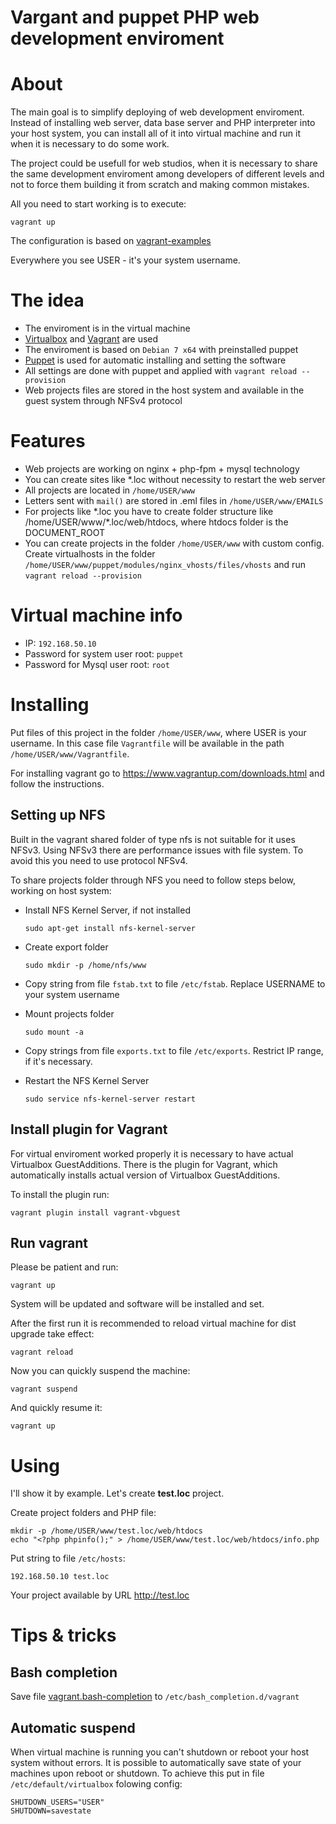 Vargant and puppet PHP web development enviroment
=================================================

# About

The main goal is to simplify deploying of web development enviroment. Instead of installing web server, data base server and PHP interpreter into your host system, you can install all of it into virtual machine and run it when it is necessary to do some work.

The project could be usefull for web studios, when it is necessary to share the same development enviroment among developers of different levels and not to force them building it from scratch and making common mistakes.

All you need to start working is to execute:

    vagrant up

The configuration is based on [vagrant-examples](https://github.com/patrickdlee/vagrant-examples)

Everywhere you see USER - it's your system username.

# The idea

* The enviroment is in the virtual machine
* [Virtualbox](https://www.virtualbox.org/) and [Vagrant](https://www.vagrantup.com/) are used
* The enviroment is based on `Debian 7 x64` with preinstalled puppet
* [Puppet](http://puppetlabs.com/) is used for automatic installing and setting the software
* All settings are done with puppet and applied with `vagrant reload --provision`
* Web projects files are stored in the host system and available in the guest system through NFSv4 protocol

# Features

* Web projects are working on nginx + php-fpm + mysql technology
* You can create sites like *.loc without necessity to restart the web server
* All projects are located in `/home/USER/www`
* Letters sent with `mail()` are stored in .eml files in `/home/USER/www/EMAILS`
* For projects like \*.loc you have to create folder structure like /home/USER/www/\*.loc/web/htdocs, where htdocs folder is the DOCUMENT_ROOT
* You can create projects in the folder `/home/USER/www` with custom config. Create virtualhosts in the folder `/home/USER/www/puppet/modules/nginx_vhosts/files/vhosts` and run `vagrant reload --provision`

# Virtual machine info

* IP: `192.168.50.10`
* Password for system user root: `puppet`
* Password for Mysql user root: `root`

# Installing

Put files of this project in the folder `/home/USER/www`, where USER is your username. In this case file `Vagrantfile` will be available in the path `/home/USER/www/Vagrantfile`.

For installing vagrant go to https://www.vagrantup.com/downloads.html and follow the instructions.

## Setting up NFS

Built in the vagrant shared folder of type nfs is not suitable for it uses NFSv3. Using NFSv3 there are performance issues with file system. To avoid this you need to use protocol NFSv4.

To share projects folder through NFS you need to follow steps below, working on host system:

* Install NFS Kernel Server, if not installed

    ```sudo apt-get install nfs-kernel-server```

* Create export folder

    ```sudo mkdir -p /home/nfs/www```

* Copy string from file `fstab.txt` to file `/etc/fstab`. Replace USERNAME to your system username

* Mount projects folder

    ```sudo mount -a```

* Copy strings from file `exports.txt` to file `/etc/exports`. Restrict IP range, if it's necessary.

* Restart the NFS Kernel Server

    ```sudo service nfs-kernel-server restart```

## Install plugin for Vagrant

For virtual enviroment worked properly it is necessary to have actual Virtualbox GuestAdditions. There is the plugin for Vagrant, which automatically installs actual version of Virtualbox GuestAdditions.

To install the plugin run:

    vagrant plugin install vagrant-vbguest

## Run vagrant

Please be patient and run:

    vagrant up

System will be updated and software will be installed and set.

After the first run it is recommended to reload virtual machine for dist upgrade take effect:

    vagrant reload

Now you can quickly suspend the machine:

    vagrant suspend

And quickly resume it:

    vagrant up

# Using

I'll show it by example. Let's create **test.loc** project.

Create project folders and PHP file:

    mkdir -p /home/USER/www/test.loc/web/htdocs
    echo "<?php phpinfo();" > /home/USER/www/test.loc/web/htdocs/info.php

Put string to file `/etc/hosts`:

    192.168.50.10 test.loc

Your project available by URL http://test.loc

# Tips & tricks

## Bash completion

Save file [vagrant.bash-completion](https://github.com/camptocamp/vagrant-debian-package/blob/master/debian/vagrant.bash-completion) to `/etc/bash_completion.d/vagrant`

## Automatic suspend

When virtual machine is running you can't shutdown or reboot your host system without errors. It is possible to automatically save state of your machines upon reboot or shutdown. To achieve this put in file `/etc/default/virtualbox` folowing config:

    SHUTDOWN_USERS="USER"
    SHUTDOWN=savestate
